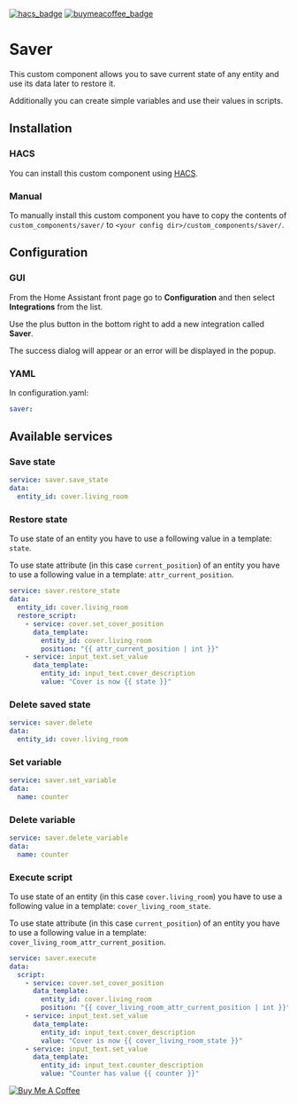 [![hacs_badge](https://img.shields.io/badge/HACS-Custom-orange.svg)](https://github.com/custom-components/hacs)
[![buymeacoffee_badge](https://img.shields.io/badge/Donate-buymeacoffe-ff813f?style=flat)](https://www.buymeacoffee.com/PiotrMachowski)

# Saver

This custom component allows you to save current state of any entity and use its data later to restore it.

Additionally you can create simple variables and use their values in scripts.

## Installation

### HACS
You can install this custom component using [HACS](https://hacs.xyz/).

### Manual
To manually install this custom component you have to copy the contents of `custom_components/saver/` to `<your config dir>/custom_components/saver/`.
## Configuration

### GUI
From the Home Assistant front page go to **Configuration** and then select **Integrations** from the list.

Use the plus button in the bottom right to add a new integration called **Saver**.

The success dialog will appear or an error will be displayed in the popup.

### YAML
In configuration.yaml:
```yaml
saver:
```

## Available services

### Save state
```yaml
service: saver.save_state
data:
  entity_id: cover.living_room
```

### Restore state
To use state of an entity you have to use a following value in a template: `state`.

To use state attribute (in this case `current_position`) of an entity you have to use a following value in a template: `attr_current_position`.

```yaml
service: saver.restore_state
data:
  entity_id: cover.living_room
  restore_script:
    - service: cover.set_cover_position
      data_template:
        entity_id: cover.living_room
        position: "{{ attr_current_position | int }}"
    - service: input_text.set_value
      data_template:
        entity_id: input_text.cover_description
        value: "Cover is now {{ state }}"
```

### Delete saved state
```yaml
service: saver.delete
data:
  entity_id: cover.living_room
```

### Set variable
```yaml
service: saver.set_variable
data:
  name: counter
```

### Delete variable
```yaml
service: saver.delete_variable
data:
  name: counter
```

### Execute script

To use state of an entity (in this case `cover.living_room`) you have to use a following value in a template: `cover_living_room_state`.

To use state attribute (in this case `current_position`) of an entity you have to use a following value in a template: `cover_living_room_attr_current_position`.

```yaml
service: saver.execute
data:
  script:
    - service: cover.set_cover_position
      data_template:
        entity_id: cover.living_room
        position: "{{ cover_living_room_attr_current_position | int }}"
    - service: input_text.set_value
      data_template:
        entity_id: input_text.cover_description
        value: "Cover is now {{ cover_living_room_state }}"
    - service: input_text.set_value
      data_template:
        entity_id: input_text.counter_description
        value: "Counter has value {{ counter }}"
```


<a href="https://www.buymeacoffee.com/PiotrMachowski" target="_blank"><img src="https://bmc-cdn.nyc3.digitaloceanspaces.com/BMC-button-images/custom_images/orange_img.png" alt="Buy Me A Coffee" style="height: auto !important;width: auto !important;" ></a>
